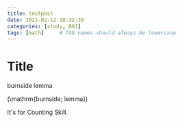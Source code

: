 ```yaml
---
title: testpost
date: 2021-02-12 10:32:30
categories: [study, BOJ]
tags: [math]     # TAG names should always be lowercase
---
```


# Title

$\mathrm{burnside\; lemma}$

\(\mathrm{burnside\; lemma}\)

It's for Counting Skill.

